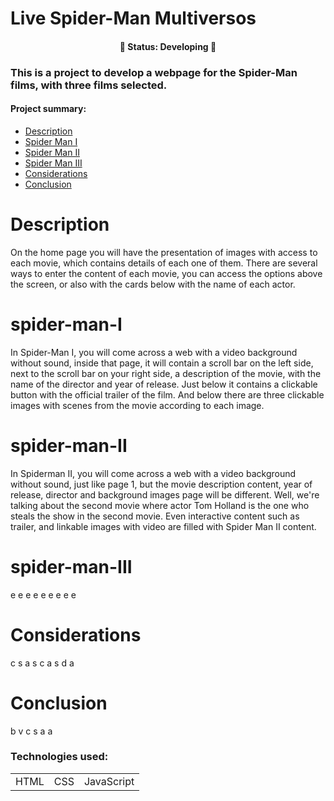 
<h1>Live Spider-Man Multiversos</h1>

<h4 align="center">🚧 Status: Developing 🚧</h4>

### This is a project to develop a webpage for the Spider-Man films, with three films selected.

#### Project summary:


* [Description](#Description)
* [Spider Man I](#spider-man-I)
* [Spider Man II](#spider-man-II)
* [Spider Man III](#spider-man-III)
* [Considerations](#Considerations)
* [Conclusion](#Conclusion)



# Description

On the home page you will have the presentation of images with access to each movie, which contains details of each one of them.
There are several ways to enter the content of each movie, you can access the options above the screen, or also with the cards below with the name of each actor.

# spider-man-I

In Spider-Man I, you will come across a web with a video background without sound, inside that page, it will contain a scroll bar on the left side, next to the scroll bar on your right side, a description of the movie, with the name of the director and year of release.
Just below it contains a clickable button with the official trailer of the film. And below there are three clickable images with scenes from the movie according to each image.

# spider-man-II

In Spiderman II, you will come across a web with a video background without sound, just like page 1, but the movie description content, year of release, director and background images page will be different. Well, we're talking about the second movie where actor Tom Holland is the one who steals the show in the second movie. Even interactive content such as trailer, and linkable images with video are filled with Spider Man II content.

# spider-man-III

e
e
e
e
e
e
e
e
e

# Considerations

c
s
a
s
c
a
s
d
a

# Conclusion

b
v
c
s
a
a




### Technologies used:

<table>
  <tr>
    <td>HTML</td>
    <td>CSS</td>
    <td>JavaScript</td>
  </tr>
  
</table>



